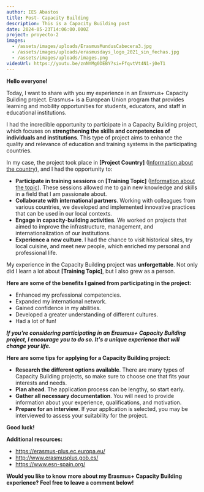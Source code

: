 ```yaml
---
author: IES Abastos
title: Post- Capacity Building
description: This is a Capacity Building post
date: 2024-05-23T14:06:00.000Z
project: proyecto-2
images:
  - /assets/images/uploads/ErasmusMundusCabecera3.jpg
  - /assets/images/uploads/erasmusdays_logo_2021_sin_fechas.jpg
  - /assets/images/uploads/images.png
videoUrl: https://youtu.be/znNYMg0DEBY?si=FfqvtVt4N1-j0eT1
---
```

**Hello everyone!**

Today, I want to share with you my experience in an Erasmus+ Capacity Building project. Erasmus+ is a European Union program that provides learning and mobility opportunities for students, educators, and staff in educational institutions.

I had the incredible opportunity to participate in a Capacity Building project, which focuses on **strengthening the skills and competencies of individuals and institutions**. This type of project aims to enhance the quality and relevance of education and training systems in the participating countries.

In my case, the project took place in **\[Project Country]** ([Information about the country](https://en.wikipedia.org/wiki/Project)), and I had the opportunity to:

- **Participate in training sessions** on **\[Training Topic]** ([Information about the topic](https://support.udemy.com/hc/en-us/articles/115000371028-How-to-Submit-Course-Topic-Ideas)). These sessions allowed me to gain new knowledge and skills in a field that I am passionate about.
- **Collaborate with international partners**. Working with colleagues from various countries, we developed and implemented innovative practices that can be used in our local contexts.
- **Engage in capacity-building activities**. We worked on projects that aimed to improve the infrastructure, management, and internationalization of our institutions.
- **Experience a new culture**. I had the chance to visit historical sites, try local cuisine, and meet new people, which enriched my personal and professional life.

My experience in the Capacity Building project was **unforgettable**. Not only did I learn a lot about **\[Training Topic]**, but I also grew as a person.

**Here are some of the benefits I gained from participating in the project:**

- Enhanced my professional competencies.
- Expanded my international network.
- Gained confidence in my abilities.
- Developed a greater understanding of different cultures.
- Had a lot of fun!

**_If you're considering participating in an Erasmus+ Capacity Building project, I encourage you to do so. It's a unique experience that will change your life._**

**Here are some tips for applying for a Capacity Building project:**

- **Research the different options available**. There are many types of Capacity Building projects, so make sure to choose one that fits your interests and needs.
- **Plan ahead**. The application process can be lengthy, so start early.
- **Gather all necessary documentation**. You will need to provide information about your experience, qualifications, and motivation.
- **Prepare for an interview**. If your application is selected, you may be interviewed to assess your suitability for the project.

**Good luck!**

**Additional resources:**

- <https://erasmus-plus.ec.europa.eu/>
- <http://www.erasmusplus.gob.es/>
- <https://www.esn-spain.org/>

**Would you like to know more about my Erasmus+ Capacity Building experience? Feel free to leave a comment below!**
